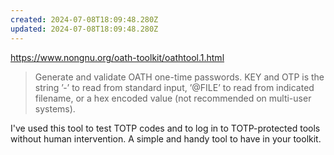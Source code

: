 ```yaml
---
created: 2024-07-08T18:09:48.280Z
updated: 2024-07-08T18:09:48.280Z
---
```

https://www.nongnu.org/oath-toolkit/oathtool.1.html

> Generate and validate OATH one-time passwords. KEY and OTP is the string ’-’ to read from standard input, ’@FILE’ to read from indicated filename, or a hex encoded value (not recommended on multi-user systems).

I've used this tool to test TOTP codes and to log in to TOTP-protected tools without human intervention. A simple and handy tool to have in your toolkit.